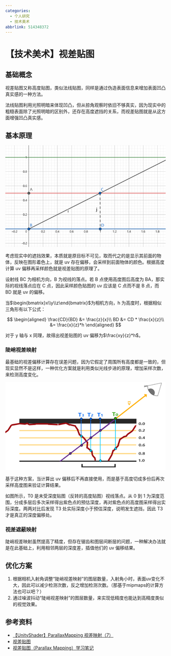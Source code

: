 ```yaml
---
categories:
  - 个人研究
  - 技术美术
abbrlink: 514348372
---
```

# 【技术美术】视差贴图

## 基础概念

视差贴图又称高度贴图，类似法线贴图，同样是通过伪造表面信息来增加表面凹凸真实感的一种方法。

法线贴图利用光照明暗来体现凹凸，但从掠角观察时依旧不够真实，因为现实中的粗糙表面除了光照明暗的区别外，还存在高度遮挡的关系，而视差贴图就是从这方面增强凹凸真实感。

## 基本原理

![alt text](../../../assets/images/image-2.png)

考虑现实中的遮挡效果，本质就是原目标不可见，取而代之的是显示其前面的物体，反映在图形着色上，就是 uv 存在偏移，会采样到前面物体的颜色。根据高度计算 uv 偏移再采样颜色就是视差贴图的原理了。

设射线 BC 为相机方向，B 为视线的落点。若 B 点使用高度图后高度为 BA，那实际的视线落点应在 C 点，因此采样颜色贴图的 uv 应该是 C 点而不是 B 点，而 BD 就是 uv 的偏移。

当$\begin{bmatrix}x\\y\\z\end{bmatrix}$为相机方向，h 为高度时，根据相似三角形有以下公式：

$$
\begin{aligned}
\frac{CD}{BD} &= \frac{z}{x}\\
BD &= CD * \frac{x}{z}\\
&= \frac{x}{z}*h
\end{aligned}
$$

对于 y 轴与 x 同理，故得出视差贴图的 uv 偏移为$\frac{xy}{z}*h$。

### 陡峭视差映射

最基础的视差偏移计算存在误差问题，因为它假定了周围所有高度都是一致的，但现实显然不是这样，一种优化方案就是利用类似光线步进的原理，增加采样次数，来检测高度变化。

![alt text](../../../assets/images/image-3.png)

基于这种方案，当计算出 uv 偏移后不再直接使用，而是基于高度切成多份后再次采样高度图来验证计算结果。

如图所示，T0 是未受深度贴图（反转的高度贴图）视线落点。从 0 到 1 为深度范围，分成多层后多次采样得出紫色点的预估深度，再对紫色点的高度图采样得出实际深度。两两对比后发现 T3 处实际深度小于预估深度，说明发生遮挡，因此 T3 才是真正的深度偏移处。

### 视差遮蔽映射

陡峭视差映射虽然提高了精度，但存在锯齿和图层间断层的问题，一种解决办法就是在此基础上，利用相邻两层的深度差，插值他们的 uv 偏移结果。

## 优化方案

1. 根据相机入射角调整“陡峭视差映射”的图层数量，入射角小时，表面uv变化不大，因此可以减少检测次数，反之增加检测次数。（那基于mipmaps的计算方法也可以吧？）
2. 通过噪波抖动“陡峭视差映射”的图层数量，来实现低精度也能达到高精度类似的视觉效果。

## 参考资料

- [【UnityShader】ParallaxMapping 视差映射（7）](https://zhuanlan.zhihu.com/p/574361162)
- [视差贴图](https://learnopengl-cn.github.io/05%20Advanced%20Lighting/05%20Parallax%20Mapping/)
- [视差贴图（Parallax Mapping）学习笔记](https://zhuanlan.zhihu.com/p/265317045)